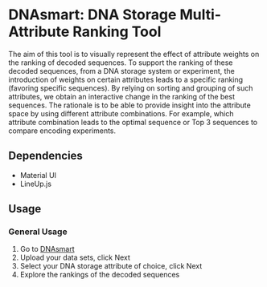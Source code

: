 # DNAsmart: DNA Storage Multi-Attribute Ranking Tool

The aim of this tool is to visually represent the effect of attribute weights on the ranking of decoded sequences. To support the ranking of these decoded sequences, from a DNA storage system or experiment, the introduction of weights on certain attributes leads to a specific ranking (favoring specific sequences). By relying on sorting and grouping of such attributes, we obtain an interactive change in the ranking of the best sequences. The rationale is to be able to provide insight into the attribute space by using different attribute combinations. For example, which attribute combination leads to the optimal sequence or Top 3 sequences to compare encoding experiments.

## Dependencies

* Material UI
* LineUp.js

## Usage
### General Usage
1. Go to [DNAsmart](https://dnasmart.mathematik.uni-marburg.de/)
2. Upload your data sets, click Next
3. Select your DNA storage attribute of choice, click Next
4. Explore the rankings of the decoded sequences

<!-- ### Data set
1. The data sets for the tool must be a multi-Fasta file
2. Data sets used for the evaluation can be found in [DNAsmart_data](https://github.com/Sombiri/DNAsmart/tree/develop/src/DNAsmart_data)  -->

<!-- See [https://dnasmart.mathematik.uni-marburg.de/](https://dnasmart.mathematik.uni-marburg.de/) for the online prototype with sample data -->







